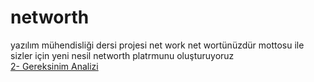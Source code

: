 # networth
yazılım mühendisliği dersi projesi
net work net wortünüzdür mottosu ile sizler için yeni nesil networth platrmunu oluşturuyoruz  
[2- Gereksinim Analizi](gereksinimler.md)
